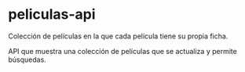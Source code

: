 # peliculas-api
Colección de películas en la que cada película tiene su propia ficha.

API que muestra una colección de películas que se actualiza y permite búsquedas.
